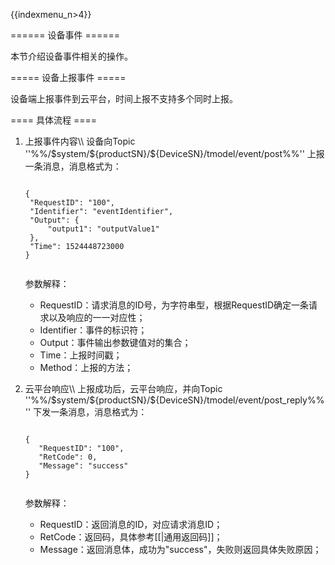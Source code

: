 {{indexmenu_n>4}}

====== 设备事件 ======

本节介绍设备事件相关的操作。

===== 设备上报事件 =====

设备端上报事件到云平台，时间上报不支持多个同时上报。

==== 具体流程 ====

<HTML><ol></HTML>
<HTML><li></HTML><HTML><p></HTML>上报事件内容\\
设备向Topic ''%%/$system/${productSN}/${DeviceSN}/tmodel/event/post%%'' 上报一条消息，消息格式为：<HTML></p></HTML>
<code>
{
 "RequestID": "100",
 "Identifier": "eventIdentifier",
 "Output": {
     "output1": "outputValue1"
 },
 "Time": 1524448723000
}

</code>
<HTML><p></HTML>参数解释：<HTML></p></HTML>
<HTML><ul></HTML>
<HTML><li></HTML>RequestID：请求消息的ID号，为字符串型，根据RequestID确定一条请求以及响应的一一对应性；<HTML></li></HTML>
<HTML><li></HTML>Identifier：事件的标识符；<HTML></li></HTML>
<HTML><li></HTML>Output：事件输出参数键值对的集合；<HTML></li></HTML>
<HTML><li></HTML>Time：上报时间戳；<HTML></li></HTML>
<HTML><li></HTML>Method：上报的方法；<HTML></li></HTML><HTML></ul></HTML>
<HTML></li></HTML>
<HTML><li></HTML><HTML><p></HTML>云平台响应\\
上报成功后，云平台响应，并向Topic ''%%/$system/${productSN}/${DeviceSN}/tmodel/event/post_reply%%'' 下发一条消息，消息格式为：<HTML></p></HTML>
<code>
{
   "RequestID": "100",
   "RetCode": 0,
   "Message": "success"
}

</code>
<HTML><p></HTML>参数解释：<HTML></p></HTML>
<HTML><ul></HTML>
<HTML><li></HTML>RequestID：返回消息的ID，对应请求消息ID；<HTML></li></HTML>
<HTML><li></HTML>RetCode：返回码，具体参考[[|通用返回码]]；<HTML></li></HTML>
<HTML><li></HTML>Message：返回消息体，成功为"success"，失败则返回具体失败原因；<HTML></li></HTML><HTML></ul></HTML>
<HTML></li></HTML><HTML></ol></HTML>

